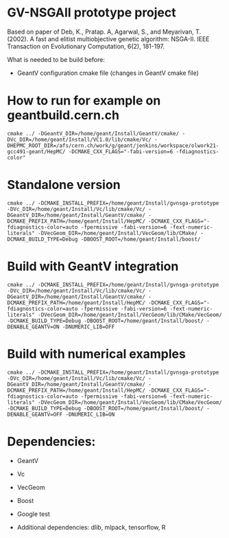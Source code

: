 # GV-NSGAII prototype project

Based on paper of Deb, K., Pratap. A, Agarwal, S., and Meyarivan, T. (2002). A fast and elitist multiobjective genetic algorithm: NSGA-II. IEEE Transaction on Evolutionary Computation, 6(2), 181-197. 

What is needed to be build before:
* GeantV configuration cmake file (changes in GeantV cmake file)

# How to run for example on geantbuild.cern.ch

`cmake ../ -DGeantV_DIR=/home/geant/Install/GeantV/cmake/ -DVc_DIR=/home/geant/Install/VC1.0/lib/cmake/Vc/ -DHEPMC_ROOT_DIR=/afs/cern.ch/work/g/geant/jenkins/workspace/olwork21-gcc491-geant/HepMC/ -DCMAKE_CXX_FLAGS="-fabi-version=6 -fdiagnostics-color"`

# Standalone version

`cmake ../ -DCMAKE_INSTALL_PREFIX=/home/geant/Install/gvnsga-prototype -DVc_DIR=/home/geant/Install/Vc/lib/cmake/Vc/ -DGeantV_DIR=/home/geant/Install/GeantV/cmake/ -DCMAKE_PREFIX_PATH=/home/geant/Install/HepMC/ -DCMAKE_CXX_FLAGS="-fdiagnostics-color=auto -fpermissive -fabi-version=6 -fext-numeric-literals" -DVecGeom_DIR=/home/geant/Install/VecGeom/lib/CMake/ -DCMAKE_BUILD_TYPE=Debug -DBOOST_ROOT=/home/geant/Install/boost/`

# Build with GeantV integration

`cmake ../ -DCMAKE_INSTALL_PREFIX=/home/geant/Install/gvnsga-prototype -DVc_DIR=/home/geant/Install/Vc/lib/cmake/Vc/ -DGeantV_DIR=/home/geant/Install/GeantV/cmake/ -DCMAKE_PREFIX_PATH=/home/geant/Install/HepMC/ -DCMAKE_CXX_FLAGS="-fdiagnostics-color=auto -fpermissive -fabi-version=6 -fext-numeric-literals" -DVecGeom_DIR=/home/geant/Install/VecGeom/lib/CMake/VecGeom/ -DCMAKE_BUILD_TYPE=Debug -DBOOST_ROOT=/home/geant/Install/boost/ -DENABLE_GEANTV=ON -DNUMERIC_LIB=OFF`

# Build with numerical examples

`cmake ../ -DCMAKE_INSTALL_PREFIX=/home/geant/Install/gvnsga-prototype -DVc_DIR=/home/geant/Install/Vc/lib/cmake/Vc/ -DGeantV_DIR=/home/geant/Install/GeantV/cmake/ -DCMAKE_PREFIX_PATH=/home/geant/Install/HepMC/ -DCMAKE_CXX_FLAGS="-fdiagnostics-color=auto -fpermissive -fabi-version=6 -fext-numeric-literals" -DVecGeom_DIR=/home/geant/Install/VecGeom/lib/CMake/VecGeom/ -DCMAKE_BUILD_TYPE=Debug -DBOOST_ROOT=/home/geant/Install/boost/ -DENABLE_GEANTV=OFF -DNUMERIC_LIB=ON`

# Dependencies:

* GeantV

* Vc

* VecGeom

* Boost

* Google test

* Additional dependencies: dlib, mlpack, tensorflow, R

